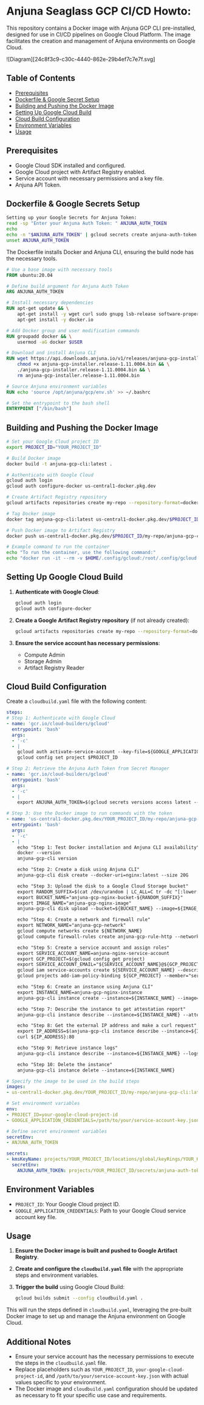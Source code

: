 
# Anjuna Seaglass GCP CI/CD Howto:

This repository contains a Docker image with Anjuna GCP CLI pre-installed, designed for use in CI/CD pipelines on Google Cloud Platform. The image facilitates the creation and management of Anjuna environments on Google Cloud.

![Diagram][24c8f3c9-c30c-4440-862e-29b4ef7c7e7f.svg]

## Table of Contents

- [Prerequisites](#prerequisites)
- [Dockerfile & Google Secret Setup](#dockerfile-&-google-secrets-setup)
- [Building and Pushing the Docker Image](#building-and-pushing-the-docker-image)
- [Setting Up Google Cloud Build](#setting-up-google-cloud-build)
- [Cloud Build Configuration](#cloud-build-configuration)
- [Environment Variables](#environment-variables)
- [Usage](#usage)

## Prerequisites

- Google Cloud SDK installed and configured.
- Google Cloud project with Artifact Registry enabled.
- Service account with necessary permissions and a key file.
- Anjuna API Token.

## Dockerfile & Google Secrets Setup

```bash
Setting up your Google Secrets for Anjuna Token:
read -sp "Enter your Anjuna Auth Token: " ANJUNA_AUTH_TOKEN
echo
echo -n "$ANJUNA_AUTH_TOKEN" | gcloud secrets create anjuna-auth-token --data-file=- --replication-policy="automatic"
unset ANJUNA_AUTH_TOKEN
```

The Dockerfile installs Docker and Anjuna CLI, ensuring the build node has the necessary tools.

```Dockerfile
# Use a base image with necessary tools
FROM ubuntu:20.04

# Define build argument for Anjuna Auth Token
ARG ANJUNA_AUTH_TOKEN

# Install necessary dependencies
RUN apt-get update && \
    apt-get install -y wget curl sudo gnupg lsb-release software-properties-common && \
    apt-get install -y docker.io

# Add Docker group and user modification commands
RUN groupadd docker && \
    usermod -aG docker $USER

# Download and install Anjuna CLI
RUN wget https://api.downloads.anjuna.io/v1/releases/anjuna-gcp-installer.release-1.11.0004.bin --header="X-Anjuna-Auth-Token:${ANJUNA_AUTH_TOKEN}" && \
    chmod +x anjuna-gcp-installer.release-1.11.0004.bin && \
    ./anjuna-gcp-installer.release-1.11.0004.bin && \
    rm anjuna-gcp-installer.release-1.11.0004.bin

# Source Anjuna environment variables
RUN echo 'source /opt/anjuna/gcp/env.sh' >> ~/.bashrc

# Set the entrypoint to the bash shell
ENTRYPOINT ["/bin/bash"]
```

## Building and Pushing the Docker Image

```bash
# Set your Google Cloud project ID
export PROJECT_ID="YOUR_PROJECT_ID"

# Build Docker image
docker build -t anjuna-gcp-cli:latest .

# Authenticate with Google Cloud
gcloud auth login
gcloud auth configure-docker us-central1-docker.pkg.dev

# Create Artifact Registry repository
gcloud artifacts repositories create my-repo --repository-format=docker --location=us-central1 --project=$PROJECT_ID

# Tag Docker image
docker tag anjuna-gcp-cli:latest us-central1-docker.pkg.dev/$PROJECT_ID/my-repo/anjuna-gcp-cli:latest

# Push Docker image to Artifact Registry
docker push us-central1-docker.pkg.dev/$PROJECT_ID/my-repo/anjuna-gcp-cli:latest

# Example command to run the container
echo "To run the container, use the following command:"
echo "docker run -it --rm -v $HOME/.config/gcloud:/root/.config/gcloud us-central1-docker.pkg.dev/$PROJECT_ID/my-repo/anjuna-gcp-cli:latest"
```

## Setting Up Google Cloud Build

1. **Authenticate with Google Cloud**:
   ```bash
   gcloud auth login
   gcloud auth configure-docker
   ```

2. **Create a Google Artifact Registry repository** (if not already created):
   ```bash
   gcloud artifacts repositories create my-repo --repository-format=docker --location=us-central1
   ```

3. **Ensure the service account has necessary permissions**:
   - Compute Admin
   - Storage Admin
   - Artifact Registry Reader

## Cloud Build Configuration

Create a `cloudbuild.yaml` file with the following content:

```yaml
steps:
# Step 1: Authenticate with Google Cloud
- name: 'gcr.io/cloud-builders/gcloud'
  entrypoint: 'bash'
  args:
  - '-c'
  - |
    gcloud auth activate-service-account --key-file=${GOOGLE_APPLICATION_CREDENTIALS}
    gcloud config set project $PROJECT_ID

# Step 2: Retrieve the Anjuna Auth Token from Secret Manager
- name: 'gcr.io/cloud-builders/gcloud'
  entrypoint: 'bash'
  args:
  - '-c'
  - |
    export ANJUNA_AUTH_TOKEN=$(gcloud secrets versions access latest --secret="anjuna-auth-token")

# Step 3: Use the Docker image to run commands with the token
- name: 'us-central1-docker.pkg.dev/YOUR_PROJECT_ID/my-repo/anjuna-gcp-cli:latest'
  entrypoint: 'bash'
  args:
  - '-c'
  - |
    echo "Step 1: Test Docker installation and Anjuna CLI availability"
    docker --version
    anjuna-gcp-cli version

    echo "Step 2: Create a disk using Anjuna CLI"
    anjuna-gcp-cli disk create --docker-uri=nginx:latest --size 20G

    echo "Step 3: Upload the disk to a Google Cloud Storage bucket"
    export RANDOM_SUFFIX=$(cat /dev/urandom | LC_ALL=C tr -dc "[:lower:]" | head -c 10)
    export BUCKET_NAME="anjuna-gcp-nginx-bucket-${RANDOM_SUFFIX}"
    export IMAGE_NAME="anjuna-gcp-nginx-image"
    anjuna-gcp-cli disk upload --bucket=${BUCKET_NAME} --image=${IMAGE_NAME}

    echo "Step 4: Create a network and firewall rule"
    export NETWORK_NAME="anjuna-gcp-network"
    gcloud compute networks create ${NETWORK_NAME}
    gcloud compute firewall-rules create anjuna-gcp-rule-http --network ${NETWORK_NAME} --allow tcp:80

    echo "Step 5: Create a service account and assign roles"
    export SERVICE_ACCOUNT_NAME=anjuna-nginx-service-account
    export GCP_PROJECT=$(gcloud config get project)
    export SERVICE_ACCOUNT_EMAIL="${SERVICE_ACCOUNT_NAME}@${GCP_PROJECT}.iam.gserviceaccount.com"
    gcloud iam service-accounts create ${SERVICE_ACCOUNT_NAME} --description="Service Account for Anjuna Nginx Quickstart" --display-name="Anjuna Nginx Quickstart"
    gcloud projects add-iam-policy-binding ${GCP_PROJECT} --member="serviceAccount:${SERVICE_ACCOUNT_EMAIL}" --role="roles/logging.logWriter"

    echo "Step 6: Create an instance using Anjuna CLI"
    export INSTANCE_NAME=anjuna-gcp-nginx-instance
    anjuna-gcp-cli instance create --instance=${INSTANCE_NAME} --image=${IMAGE_NAME} --network=${NETWORK_NAME} --service-account=${SERVICE_ACCOUNT_EMAIL}

    echo "Step 7: Describe the instance to get attestation report"
    anjuna-gcp-cli instance describe --instance=${INSTANCE_NAME} --attestation-report

    echo "Step 8: Get the external IP address and make a curl request"
    export IP_ADDRESS=$(anjuna-gcp-cli instance describe --instance=${INSTANCE_NAME} --show-ip | egrep -m 1 -i "AccessConfig: External NAT IpAddr:\\s*[0-9]+" | sed -E 's/.*IpAddr\\:\\s*([0-9.]+).*/\\1/')
    curl ${IP_ADDRESS}:80

    echo "Step 9: Retrieve instance logs"
    anjuna-gcp-cli instance describe --instance=${INSTANCE_NAME} --logs --tail

    echo "Step 10: Delete the instance"
    anjuna-gcp-cli instance delete --instance=${INSTANCE_NAME}

# Specify the image to be used in the build steps
images:
- us-central1-docker.pkg.dev/YOUR_PROJECT_ID/my-repo/anjuna-gcp-cli:latest

# Set environment variables
env:
- PROJECT_ID=your-google-cloud-project-id
- GOOGLE_APPLICATION_CREDENTIALS=/path/to/your/service-account-key.json

# Define secret environment variables
secretEnv:
- ANJUNA_AUTH_TOKEN

secrets:
- kmsKeyName: projects/YOUR_PROJECT_ID/locations/global/keyRings/YOUR_KEYRING/cryptoKeys/YOUR_KEY
  secretEnv:
    ANJUNA_AUTH_TOKEN: projects/YOUR_PROJECT_ID/secrets/anjuna-auth-token/versions/latest
```

## Environment Variables

- `PROJECT_ID`: Your Google Cloud project ID.
- `GOOGLE_APPLICATION_CREDENTIALS`: Path to your Google Cloud service account key file.

## Usage

1. **Ensure the Docker image is built and pushed to Google Artifact Registry**.
2. **Create and configure the `cloudbuild.yaml` file** with the appropriate steps and environment variables.
3. **Trigger the build** using Google Cloud Build:

   ```bash
   gcloud builds submit --config cloudbuild.yaml .
   ```

This will run the steps defined in `cloudbuild.yaml`, leveraging the pre-built Docker image to set up and manage the Anjuna environment on Google Cloud.

## Additional Notes

- Ensure your service account has the necessary permissions to execute the steps in the `cloudbuild.yaml` file.
- Replace placeholders such as `YOUR_PROJECT_ID`, `your-google-cloud-project-id`, and `/path/to/your/service-account-key.json` with actual values specific to your environment.
- The Docker image and `cloudbuild.yaml` configuration should be updated as necessary to fit your specific use case and requirements.
